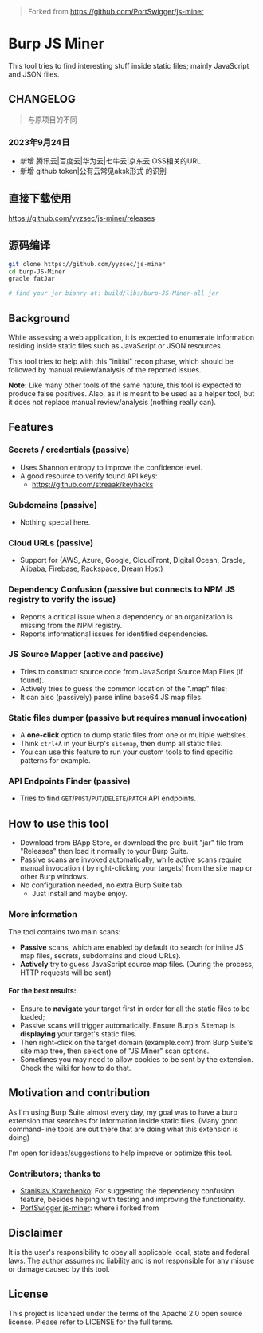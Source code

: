 > Forked from https://github.com/PortSwigger/js-miner
# Burp JS Miner
This tool tries to find interesting stuff inside static files; mainly JavaScript and JSON files.

## CHANGELOG
>  与原项目的不同
### 2023年9月24日
* 新增 腾讯云|百度云|华为云|七牛云|京东云 OSS相关的URL
* 新增 github token|公有云常见aksk形式 的识别

## 直接下载使用

https://github.com/yyzsec/js-miner/releases


## 源码编译

```bash
git clone https://github.com/yyzsec/js-miner
cd burp-JS-Miner
gradle fatJar

# find your jar bianry at: build/libs/burp-JS-Miner-all.jar
```

## Background
While assessing a web application, it is expected to enumerate information residing inside static files such as JavaScript or JSON resources. 

This tool tries to help with this "initial" recon phase, which should be followed by manual review/analysis of the reported issues.

**Note:** Like many other tools of the same nature, this tool is expected to produce false positives. Also, as it is meant to be used as a helper tool, but it does not replace manual review/analysis (nothing really can). 

## Features
### Secrets / credentials (passive)
- Uses Shannon entropy to improve the confidence level.
- A good resource to verify found API keys:
  - https://github.com/streaak/keyhacks

### Subdomains (passive)
- Nothing special here.

### Cloud URLs (passive)
- Support for (AWS, Azure, Google, CloudFront, Digital Ocean, Oracle, Alibaba, Firebase, Rackspace, Dream Host)

### Dependency Confusion (passive but connects to NPM JS registry to verify the issue)
- Reports a critical issue when a dependency or an organization is missing from the NPM registry.
- Reports informational issues for identified dependencies.

### JS Source Mapper (active and passive)
- Tries to construct source code from JavaScript Source Map Files (if found).
- Actively tries to guess the common location of the ".map" files;
- It can also (passively) parse inline base64 JS map files.

### Static files dumper (passive but requires manual invocation)
- A **one-click** option to dump static files from one or multiple websites.
- Think `ctrl+A` in your Burp's `sitemap`, then dump all static files.
- You can use this feature to run your custom tools to find specific patterns for example.

### API Endpoints Finder (passive)
- Tries to find `GET`/`POST`/`PUT`/`DELETE`/`PATCH` API endpoints.

## How to use this tool
- Download from BApp Store, or download the pre-built "jar" file from "Releases" then load it normally to your Burp Suite.
- Passive scans are invoked automatically, while active scans require manual invocation ( by right-clicking your targets) from the site map or other Burp windows.
- No configuration needed, no extra Burp Suite tab.
  - Just install and maybe enjoy.

### More information
The tool contains two main scans:
- **Passive** scans, which are enabled by default (to search for inline JS map files, secrets, subdomains and cloud URLs).
- **Actively** try to guess JavaScript source map files. (During the process, HTTP requests will be sent)

#### For the best results:
- Ensure to **navigate** your target first in order for all the static files to be loaded;
- Passive scans will trigger automatically. Ensure Burp's Sitemap is **displaying** your target's static files. 
- Then right-click on the target domain (example.com) from Burp Suite's site map tree, then select one of "JS Miner" scan options.
- Sometimes you may need to allow cookies to be sent by the extension. Check the wiki for how to do that.

## Motivation and contribution
As I'm using Burp Suite almost every day, my goal was to have a burp extension that searches for information inside static files. (Many good command-line tools are out there that are doing what this extension is doing)

I'm open for ideas/suggestions to help improve or optimize this tool.

### Contributors; thanks to
-  [Stanislav Kravchenko](https://linkedin.com/in/staskravchenko/): For suggesting the dependency confusion feature, besides helping with testing and improving the functionality. 
-  [PortSwigger js-miner](https://github.com/PortSwigger/js-miner): where i forked from 

## Disclaimer
It is the user's responsibility to obey all applicable local, state and federal laws. The author assumes no liability and is not responsible for any misuse or damage caused by this tool.

## License
This project is licensed under the terms of the Apache 2.0 open source license. Please refer to LICENSE for the full terms.
